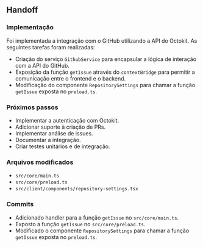 ## Handoff

### Implementação

Foi implementada a integração com o GitHub utilizando a API do Octokit. As seguintes tarefas foram realizadas:

-   Criação do serviço `GithubService` para encapsular a lógica de interação com a API do GitHub.
-   Exposição da função `getIssue` através do `contextBridge` para permitir a comunicação entre o frontend e o backend.
-   Modificação do componente `RepositorySettings` para chamar a função `getIssue` exposta no `preload.ts`.

### Próximos passos

-   Implementar a autenticação com Octokit.
-   Adicionar suporte à criação de PRs.
-   Implementar análise de issues.
-   Documentar a integração.
-   Criar testes unitários e de integração.

### Arquivos modificados

-   `src/core/main.ts`
-   `src/core/preload.ts`
-   `src/client/components/repository-settings.tsx`

### Commits

-   Adicionado handler para a função `getIssue` no `src/core/main.ts`.
-   Exposto a função `getIssue` no `src/core/preload.ts`.
-   Modificado o componente `RepositorySettings` para chamar a função `getIssue` exposta no `preload.ts`.